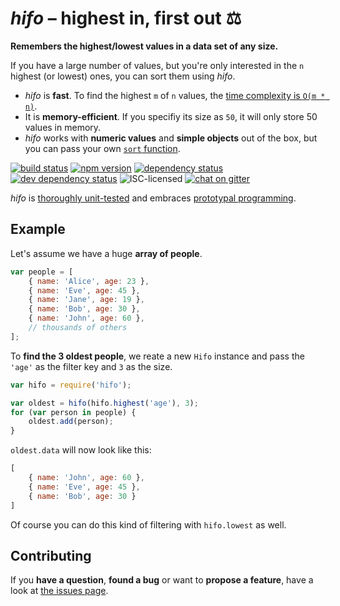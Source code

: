 # *hifo* – highest in, first out ⚖

**Remembers the highest/lowest values in a data set of any size.**

If you have a large number of values, but you're only interested in the `n` highest (or lowest) ones, you can sort them using *hifo*.

- *hifo* is **fast**. To find the highest `m` of `n` values, the [time complexity is `O(m * n)`](https://en.wikipedia.org/wiki/Time_complexity#Linear_time).
- It is **memory-efficient**. If you specifiy its size as `50`, it will only store 50 values in memory.
- *hifo* works with **numeric values** and **simple objects** out of the box, but you can pass your own [`sort` function](#todo).

[![build status](https://img.shields.io/travis/derhuerst/hifo.svg)](https://travis-ci.org/derhuerst/hifo)
[![npm version](https://img.shields.io/npm/v/hifo.svg)](https://www.npmjs.com/package/hifo)
[![dependency status](https://img.shields.io/david/derhuerst/hifo.svg)](https://david-dm.org/derhuerst/hifo)
[![dev dependency status](https://img.shields.io/david/dev/derhuerst/hifo.svg)](https://david-dm.org/derhuerst/hifo#info=devDependencies)
![ISC-licensed](https://img.shields.io/github/license/derhuerst/hifo.svg)
[![chat on gitter](https://badges.gitter.im/derhuerst.svg)](https://gitter.im/derhuerst)

*hifo* is [thoroughly unit-tested](test/) and embraces [prototypal programming](http://davidwalsh.name/javascript-objects-deconstruction#simpler-object-object).



## Example

Let's assume we have a huge **array of people**.

```javascript
var people = [
	{ name: 'Alice', age: 23 },
	{ name: 'Eve', age: 45 },
	{ name: 'Jane', age: 19 },
	{ name: 'Bob', age: 30 },
	{ name: 'John', age: 60 },
	// thousands of others
];
```

To **find the 3 oldest people**, we reate a new `Hifo` instance and pass the `'age'` as the filter key and `3` as the size.

```javascript
var hifo = require('hifo');

var oldest = hifo(hifo.highest('age'), 3);
for (var person in people) {
	oldest.add(person);
}
```

`oldest.data` will now look like this:

```javascript
[
	{ name: 'John', age: 60 },
	{ name: 'Eve', age: 45 },
	{ name: 'Bob', age: 30 }
]
```

Of course you can do this kind of filtering with `hifo.lowest` as well.



## Contributing

If you **have a question**, **found a bug** or want to **propose a feature**, have a look at [the issues page](https://github.com/derhuerst/hifo/issues).
